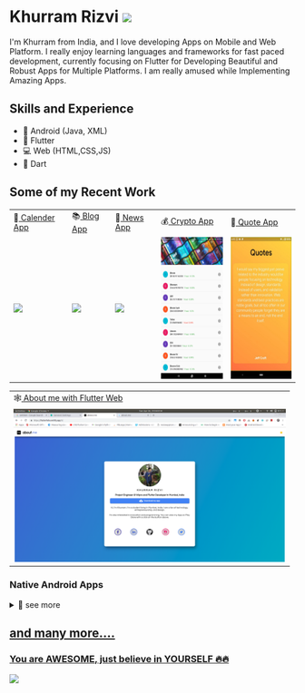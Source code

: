 # Khurram Rizvi <img src=https://github.githubassets.com/images/icons/emoji/octocat.png height=30px>
I'm Khurram from India, and I love developing Apps on Mobile and Web Platform.
I really enjoy learning languages and frameworks for fast paced development, currently focusing on Flutter for Developing Beautiful and Robust Apps for Multiple Platforms. I am really amused while Implementing Amazing Apps.

## Skills and Experience
* 🤖 Android (Java, XML)
* 📱 Flutter
* 💻 Web (HTML,CSS,JS)
* 🎯 Dart
    
## Some of my Recent Work
<table>
  <tr>
    <td>📃<a href='https://github.com/khurramrizvi/FlutterCalenderUI'> Calender App </td>
    <td>📚<a href='https://github.com/khurramrizvi/BlogApp'> Blog App </td>
    <td>📰<a href='https://github.com/khurramrizvi/designer_news'> News App </td>
    <td>💰<a href='https://github.com/khurramrizvi/flutter_pro_apps/tree/master/crypto_app'> Crypto App </td>
    <td>💭<a href='https://github.com/khurramrizvi/flutter_quote_app'> Quote App </td>
  </tr>
  <tr>
    <td>
        <img src="https://github.com/khurramrizvi/FlutterCalenderUI/blob/master/misc/2.png" height="250">
    </td>
   <td>
        <img src="https://github.com/khurramrizvi/BlogApp/blob/master/ss/Screenshot_blog_app_20190828-005417.png" height="250" >
    </td>
    <td>
        <img src="https://github.com/khurramrizvi/designer_news/blob/master/ss/andro_ss1.png" height="250" >
    </td>
    <td>
        <img src="https://github.com/khurramrizvi/flutter_pro_apps/blob/master/crypto_app/ss/crypto1.png" height="250" >
    </td>
    <td>
        <img src="https://github.com/khurramrizvi/flutter_quote_app/blob/master/ss/ss.jpg" height="250" >
    </td>
  </tr>
  </table>
  
 <table>
  <tr> 
    <td>🕸️<a href='https://github.com/khurramrizvi/flutterfolio'> About me with Flutter Web</td>
  </tr>
  <tr>
    <td>
      <img src="https://github.com/khurramrizvi/flutterfolio/blob/master/ss/full.png" width="480" >
    </td>
  </tr>
 </table>
 
 ### Native Android Apps

<details>
  <summary> 
    👀 see more
  </summary>

<table>
  <tr>
    <td>
       RCOE: Rizvi College of Engineering Portal
    </td>
   </tr>
   
   <tr>
    <td>
        <img src="https://play-lh.googleusercontent.com/-0_2LRP082c2SPyxtCGleJL176jWPPg5Sv9Qj1ggEZUOC0O5lEh_7WAJb-q5pdM85Q=w720-h310-rw" height="250">
        <img src="https://play-lh.googleusercontent.com/7IP3floGNjnkQUiinZCuLyjn7CoLD_YXfHw55h7alFEi50PvFfgNi-aXRFknK-kDD5U=w720-h310-rw" height="250">
        <img src="https://play-lh.googleusercontent.com/ks5ZVmN-6QZO-jWcPGsBgfmJEERhSLkwHkBGYLGLpDFf5wkKyHlranV5nRCgm52eOOQ=w720-h310-rw" height="250">
        <img src="https://play-lh.googleusercontent.com/91WwdshzrdTXJ9zOFRM_3H4hAjCpePUf8SfrfBS66ElWh7zBumjDbxgqhbhAFxgWZw=w720-h310-rw" height="250">
  </td>
  </tr>
</table>

<table>
  <tr>
    <td>
      CGPA2Percent (MU) - CGPA to % for conversion App as per Mumbai University
    </td>
   </tr>
   
   <tr>
    <td>
        <img src="https://play-lh.googleusercontent.com/5ajgqI9dkQO9oRHuww5E1jjbzFdd8Z6mPsLF1CwUL0Rea0ycH_8Y8gOLa29EhbTidt9l=w720-h310-rw" height="250">
        <img src="https://play-lh.googleusercontent.com/llJychH_uyoA2Pl_ZLdrCvQp3o41OiCJqwEl9NbRv0b9zarZrDTi1_Kh5rUlH2itFoE=w720-h310-rw" height="250">
        <img src="https://play-lh.googleusercontent.com/tMGNw6RdvtvF6CFkp-r-sSRZGlspa8eXvEYpO0_xMpTh8wYyDdO9_PLXlxOf2QNq9is=w720-h310-rw" height="250">
        <img src="https://play-lh.googleusercontent.com/O6KzXed2HwDLFkqzijo-LYQmSoWtbQ5GHQKOGWuc7etUhJM0pbP6f5qK_M0ivMF6g_Hc=w720-h310-rw" height="250">
  </td>
  </tr>
</table>



<a href='https://play.google.com/store/apps/developer?id=Khurram+Rizvi'>
      <img src=https://play.google.com/intl/en_us/badges/static/images/badges/en_badge_web_generic.png width= 200>
</a> 
</details> 
 
 
## <a href='https://github.com/khurramrizvi?tab=repositories'>and many more....

### You are AWESOME, just believe in YOURSELF 🔥🔥 

![](https://komarev.com/ghpvc/?username=khurramrizvi&color=blueviolet&style=flat-square)
